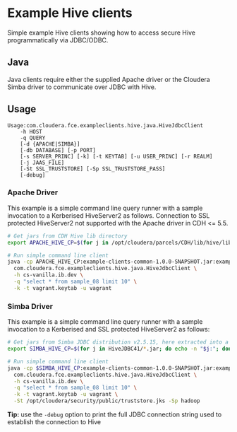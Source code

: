 # Example Hive clients

Simple example Hive clients showing how to access secure Hive programmatically via JDBC/ODBC.

## Java

Java clients require either the supplied Apache driver or the Cloudera Simba driver to communicate 
over JDBC with Hive.

## Usage

```
Usage:com.cloudera.fce.exampleclients.hive.java.HiveJdbcClient
	-h HOST
	-q QUERY
	[-d {APACHE|SIMBA}]
	[-db DATABASE] [-p PORT]
	[-s SERVER_PRINC] [-k] [-t KEYTAB] [-u USER_PRINC] [-r REALM]
	[-j JAAS_FILE]	
	[-St SSL_TRUSTSTORE] [-Sp SSL_TRUSTSTORE_PASS]
	[-debug]
```

### Apache Driver

This example is a simple command line query runner with a sample invocation to a Kerberised 
HiveServer2 as follows. Connection to SSL protected HiveServer2 not supported with the Apache driver
in CDH <= 5.5.

```bash
# Get jars from CDH Hive lib directory
export APACHE_HIVE_CP=$(for j in /opt/cloudera/parcels/CDH/lib/hive/lib/*.jar; do echo -n "$j:"; done | sed 's/:$//')

# Run simple command line client
java -cp APACHE_HIVE_CP:example-clients-common-1.0.0-SNAPSHOT.jar:example-clients-hive-1.0.0-SNAPSHOT.jar \
  com.cloudera.fce.exampleclients.hive.java.HiveJdbcClient \
  -h cs-vanilla.ib.dev \
  -q "select * from sample_08 limit 10" \
  -k -t vagrant.keytab -u vagrant
```

### Simba Driver

This example is a simple command line query runner with a sample invocation to a Kerberised 
and SSL protected HiveServer2 as follows:

```bash
# Get jars from Simba JDBC distribution v2.5.15, here extracted into a HiveJDBC41 directory
export SIMBA_HIVE_CP=$(for j in HiveJDBC41/*.jar; do echo -n "$j:"; done | sed 's/:$//')

# Run simple command line client
java -cp $SIMBA_HIVE_CP:example-clients-common-1.0.0-SNAPSHOT.jar:example-clients-hive-1.0.0-SNAPSHOT.jar \
  com.cloudera.fce.exampleclients.hive.java.HiveJdbcClient \
  -h cs-vanilla.ib.dev \
  -q "select * from sample_08 limit 10" \
  -k -t vagrant.keytab -u vagrant \
  -St /opt/cloudera/security/public/truststore.jks -Sp hadoop
```

**Tip:** use the `-debug` option to print the full JDBC connection string used to establish the connection to Hive